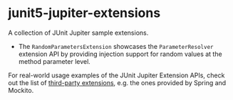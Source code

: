 # junit5-jupiter-extensions

A collection of JUnit Jupiter sample extensions.

* The `RandomParametersExtension` showcases the `ParameterResolver` extension
  API by providing injection support for random values at the method parameter
  level.

For real-world usage examples of the JUnit Jupiter Extension APIs, check out the
list of [third-party extensions], e.g. the ones provided by Spring and Mockito.

[third-party extensions]: https://github.com/junit-team/junit5/wiki/Third-party-Extensions#junit-jupiter-extensions
